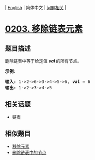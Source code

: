 
| [English](README_EN.md) | 简体中文 | [问题相关](QUESTION.md) |
# [0203. 移除链表元素](https://leetcode-cn.com/problems/remove-linked-list-elements/)
## 题目描述
<p>删除链表中等于给定值&nbsp;<strong><em>val&nbsp;</em></strong>的所有节点。</p>

<p><strong>示例:</strong></p>

<pre><strong>输入:</strong> 1-&gt;2-&gt;6-&gt;3-&gt;4-&gt;5-&gt;6, <em><strong>val</strong></em> = 6
<strong>输出:</strong> 1-&gt;2-&gt;3-&gt;4-&gt;5
</pre>

## 相关话题
- [链表](https://leetcode-cn.com/tag/linked-list)
## 相似题目
- [移除元素](../0027/README.md)
- [删除链表中的节点](../0237/README.md)
